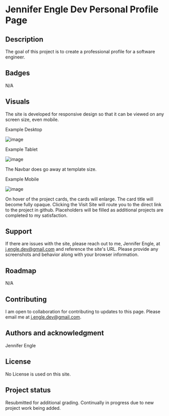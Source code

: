 # Jennifer Engle Dev Personal Profile Page

## Description
The goal of this project is to create a professional profile for a software engineer.

## Badges
N/A

## Visuals
The site is developed for responsive design so that it can be viewed on any screen size, even mobile.

Example Desktop

![image](https://user-images.githubusercontent.com/117794203/216795886-ae2931b9-1980-4860-975f-3aa4a23a8a28.png)

Example Tablet

![image](https://user-images.githubusercontent.com/117794203/216795950-6ab70485-7d7e-4bfd-a384-e0808355d57a.png)

The Navbar does go away at template size.

Example Mobile

![image](https://user-images.githubusercontent.com/117794203/216795990-35825e7e-5001-41a8-a058-6a4261166fdc.png)


On hover of the project cards, the cards will enlarge. The card title will become fully opaque. Clicking the Visit Site will route you to the direct link to the project in github. Placeholders will be filled as additional projects are completed to my satisfaction.

## Support
If there are issues with the site, please reach out to me, Jennifer Engle, at j.engle.dev@gmail.com and reference the site's URL. Please provide any screenshots and behavior along with your browser information.

## Roadmap
N/A

## Contributing
I am open to collaboration for contributing to updates to this page. Please email me at j.engle.dev@gmail.com.

## Authors and acknowledgment
Jennifer Engle

## License
No License is used on this site.

## Project status
Resubmitted for additional grading. Continually in progress due to new project work being added.
